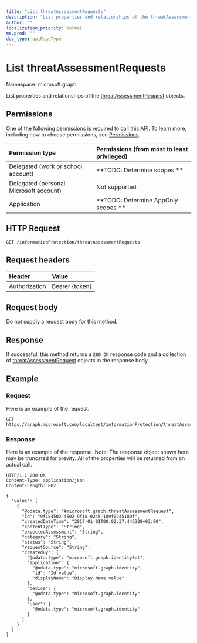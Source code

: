 ```yaml
---
title: "List threatAssessmentRequests"
description: "List properties and relationships of the threatAssessmentRequest objects."
author: ""
localization_priority: Normal
ms.prod: ""
doc_type: apiPageType
---
```


# List threatAssessmentRequests

Namespace: microsoft.graph

List properties and relationships of the [threatAssessmentRequest](../resources/threatassessmentrequest.md) objects.

## Permissions
One of the following permissions is required to call this API. To learn more, including how to choose permissions, see [Permissions](/concepts/permissions-reference.md).

|Permission type|Permissions (from most to least privileged)|
|:---|:---|
|Delegated (work or school account)|**TODO: Determine scopes **|
|Delegated (personal Microsoft account)|Not supported.|
|Application|**TODO: Determine AppOnly scopes **|

## HTTP Request
<!-- {
  "blockType": "ignored"
}
-->
``` http
GET /informationProtection/threatAssessmentRequests
```

## Request headers
|Header|Value|
|:---|:---|
|Authorization|Bearer {token}|

## Request body
Do not supply a request body for this method.

## Response
If successful, this method returns a `200 OK` response code and a collection of [threatAssessmentRequest](../resources/threatassessmentrequest.md) objects in the response body.

## Example

### Request
Here is an example of the request.
<!-- {
  "blockType": "request",
  "name": "get_threatassessmentrequest"
}
-->
``` http
GET https://graph.microsoft.com/localtest/informationProtection/threatAssessmentRequests
```

### Response
Here is an example of the response. Note: The response object shown here may be truncated for brevity. All of the properties will be returned from an actual call.
<!-- {
  "blockType": "response",
  "truncated": true,
  "@odata.type": "collection(microsoft.graph.threatassessmentrequest)"
}
-->
``` http
HTTP/1.1 200 OK
Content-Type: application/json
Content-Length: 802

{
  "value": [
    {
      "@odata.type": "#microsoft.graph.threatAssessmentRequest",
      "id": "9f184502-4502-9f18-0245-189f0245189f",
      "createdDateTime": "2017-01-01T00:02:37.446308+03:00",
      "contentType": "String",
      "expectedAssessment": "String",
      "category": "String",
      "status": "String",
      "requestSource": "String",
      "createdBy": {
        "@odata.type": "microsoft.graph.identitySet",
        "application": {
          "@odata.type": "microsoft.graph.identity",
          "id": "Id value",
          "displayName": "Display Name value"
        },
        "device": {
          "@odata.type": "microsoft.graph.identity"
        },
        "user": {
          "@odata.type": "microsoft.graph.identity"
        }
      }
    }
  ]
}
```

